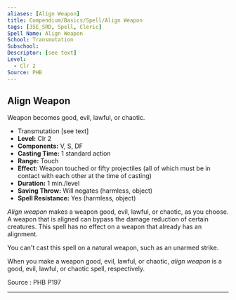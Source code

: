 ```yaml
---
aliases: [Align Weapon]
title: Compendium/Basics/Spell/Align Weapon
tags: [35E_SRD, Spell, Cleric]
Spell Name: Align Weapon
School: Transmutation
Subschool: 
Descriptor: [see text]
Level:
  - Clr 2
Source: PHB
---
```



## Align Weapon

Weapon becomes good, evil, lawful, or chaotic.

*   Transmutation [see text]
*   **Level:** Clr 2
*   **Components:** V, S, DF
*   **Casting Time:** 1 standard action
*   **Range:** Touch
*   **Effect:** Weapon touched or fifty projectiles (all of which must be in contact with each other at the time of casting)
*   **Duration:** 1 min./level
*   **Saving Throw:** Will negates (harmless, object)
*   **Spell Resistance:** Yes (harmless, object)

<p><i>Align weapon</i> makes a weapon good, evil, lawful, or chaotic, as you choose. A weapon that is aligned can bypass the damage reduction of certain creatures. This spell has no effect on a weapon that already has an alignment.</p><p>You can't cast this spell on a natural weapon, such as an unarmed strike.</p><p>When you make a weapon good, evil, lawful, or chaotic, <i>align weapon</i> is a good, evil, lawful, or chaotic spell, respectively.</p>

Source : PHB P197

---
